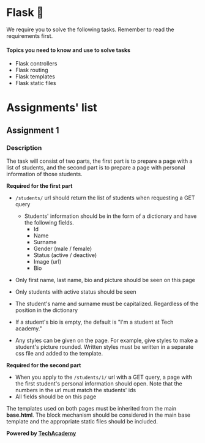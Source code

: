 # Flask :crystal_ball:

We require you to solve the following tasks. Remember to read the requirements first.

#### Topics you need to know and use to solve tasks

* Flask controllers
* Flask routing
* Flask templates
* Flask static files

# Assignments' list 

## Assignment 1

### Description

The task will consist of two parts, the first part is to prepare a page with a list of students, and the second part is to prepare a page with personal information of those students.

**Required for the first part**

* ```/students/``` url should return the list of students when requesting a GET query

   - Students' information should be in the form of a dictionary and have the following fields.
      - Id
      - Name
      - Surname
      - Gender (male / female)
      - Status (active / deactive)
      - Image (url)
      - Bio

* Only first name, last name, bio and picture should be seen on this page
* Only students with active status should be seen
* The student's name and surname must be capitalized. Regardless of the position in the dictionary
* If a student's bio is empty, the default is "I'm a student at Tech academy."
* Any styles can be given on the page. For example, give styles to make a student's picture rounded. Written styles must be written in a separate css file and added to the template.

**Required for the second part**

* When you apply to the ```/students/1/``` url with a GET query, a page with the first student's personal information should open. Note that the numbers in the url must match the students' ids
* All fields should be on this page

The templates used on both pages must be inherited from the main **base.html**. The block mechanism should be considered in the main base template and the appropriate static files should be included.


**Powered by [TechAcademy](https://www.tech.edu.az/)**

